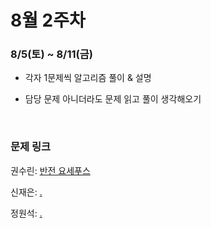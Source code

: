 # 8월 2주차

### 8/5(토) ~ 8/11(금)

- 각자 1문제씩 알고리즘 풀이 & 설명

- 담당 문제 아니더라도 문제 읽고 풀이 생각해오기
  
  <br>

### 문제 링크

권수린: [반전 요세푸스](https://www.acmicpc.net/problem/20301)

신재은: [.](..)

정원석: [.](..)
